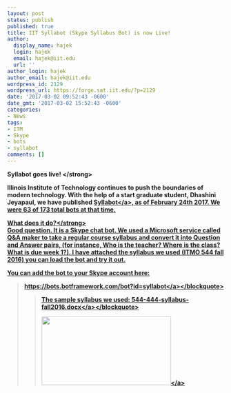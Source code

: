 ```yaml
---
layout: post
status: publish
published: true
title: IIT Syllabot (Skype Syllabus Bot) is now Live!
author:
  display_name: hajek
  login: hajek
  email: hajek@iit.edu
  url: ''
author_login: hajek
author_email: hajek@iit.edu
wordpress_id: 2129
wordpress_url: https://forge.sat.iit.edu/?p=2129
date: '2017-03-02 09:52:43 -0600'
date_gmt: '2017-03-02 15:52:43 -0600'
categories:
- News
tags:
- ITM
- Skype
- bots
- syllabot
comments: []
---
```

<p><strong>Syllabot goes live! <&#47;strong></p>
<p>  Illinois Institute of Technology continues to push the boundaries of modern technology.  With the help of a start graduate student, Dhashini Jeyapaul, we have published <a href="https:&#47;&#47;bots.botframework.com&#47;bot?id=syllabot">Syllabot<&#47;a>, as of February 24th 2017.  We were 63 of 173 total bots at that time.</p>
<p><strong>What does it do?<&#47;strong><br />
  Good question.  It is a Skype chat bot.  We used a Microsoft service called Q&A maker to take a regular course syllabus and convert it into Question and Answer pairs, (for instance, Who is the teacher?  Where is the class?  What is due week 1?).   I have attached the syllabus we used (ITMO 544 fall 2016) you can load the bot and try it out.</p>
<p>You can add the bot to your Skype account here:</p>
<blockquote><p><a href="https:&#47;&#47;bots.botframework.com&#47;bot?id=syllabot">https:&#47;&#47;bots.botframework.com&#47;bot?id=syllabot<&#47;a><&#47;blockquote></p>
<blockquote><p>The sample syllabus we used: <a href="https:&#47;&#47;forge.sat.iit.edu&#47;wp-content&#47;uploads&#47;2017&#47;03&#47;544-444-syllabus-fall2016.docx">544-444-syllabus-fall2016.docx<&#47;a><&#47;blockquote></p>
<p><a href="https:&#47;&#47;forge.sat.iit.edu&#47;wp-content&#47;uploads&#47;2017&#47;03&#47;syllabot.png"><img src="https:&#47;&#47;forge.sat.iit.edu&#47;wp-content&#47;uploads&#47;2017&#47;03&#47;syllabot-300x159.png" alt="" width="300" height="159" class="aligncenter size-medium wp-image-2133" &#47;><&#47;a></p>
